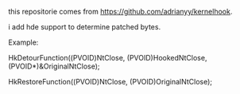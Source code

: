 this repositorie comes from https://github.com/adrianyy/kernelhook.

i add hde support to determine patched bytes.

Example:

HkDetourFunction((PVOID)NtClose, (PVOID)HookedNtClose,(PVOID*)&OriginalNtClose);

HkRestoreFunction((PVOID)NtClose, (PVOID)OriginalNtClose);


